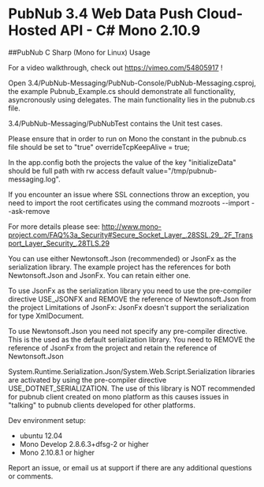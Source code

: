 # PubNub 3.4 Web Data Push Cloud-Hosted API - C# Mono 2.10.9 
##PubNub C Sharp (Mono for Linux) Usage

For a video walkthrough, check out https://vimeo.com/54805917 !

Open 3.4/PubNub-Messaging/PubNub-Console/PubNub-Messaging.csproj, the example Pubnub_Example.cs should demonstrate all functionality, asyncronously using delegates. The main functionality lies in the pubnub.cs file.

3.4/PubNub-Messaging/PubNubTest contains the Unit test cases.

Please ensure that in order to run on Mono the constant in the pubnub.cs file should be set to "true"
overrideTcpKeepAlive = true;

In the app.config both the projects the value of the key "initializeData" should be full path with rw access default value="/tmp/pubnub-messaging.log".

If you encounter an issue where SSL connections throw an exception, you need to import the root certificates using the command
mozroots --import --ask-remove

For more details please see:
http://www.mono-project.com/FAQ%3a_Security#Secure_Socket_Layer_.28SSL.29_.2F_Transport_Layer_Security_.28TLS.29

You can use either Newtonsoft.Json (recommended) or JsonFx as the serialization library. The example project has the references for both Newtonsoft.Json and JsonFx. You can retain either one.

To use JsonFx as the serialization library you need to use the pre-compiler directive USE_JSONFX and REMOVE the reference of Newtonsoft.Json from the project
Limitations of JsonFx: JsonFx doesn't support the serialization for type XmlDocument.

To use Newtonsoft.Json you need not specify any pre-compiler directive. This is the used as the default serialization library. You need to REMOVE the reference of JsonFx from the project and retain the reference of Newtonsoft.Json

System.Runtime.Serialization.Json/System.Web.Script.Serialization libraries are activated by using the pre-compiler directive USE_DOTNET_SERIALIZATION. The use of this library is NOT recommended for pubnub client created on mono platform as this causes issues in "talking" to pubnub clients developed for other platforms.

Dev environment setup:
- ubuntu 12.04
- Mono Develop 2.8.6.3+dfsg-2 or higher 
- Mono 2.10.8.1 or higher 

Report an issue, or email us at support if there are any additional questions or comments.


